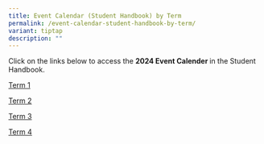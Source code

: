 ```yaml
---
title: Event Calendar (Student Handbook) by Term
permalink: /event-calendar-student-handbook-by-term/
variant: tiptap
description: ""
---
```

<p>Click on the links below to access the <strong>2024 Event Calender </strong>in
the Student Handbook.</p>
<p></p>
<p><a href="/files/Term_1_2024.pdf" rel="noopener noreferrer nofollow" target="_blank">Term 1</a>
</p>
<p></p>
<p><a href="/files/Term_2_2024.pdf" rel="noopener noreferrer nofollow" target="_blank">Term 2</a>
</p>
<p></p>
<p><a href="/files/Term_3_2024.pdf" rel="noopener noreferrer nofollow" target="_blank">Term 3</a>
</p>
<p></p>
<p><a href="/files/Term_4_2024.pdf" rel="noopener noreferrer nofollow" target="_blank">Term 4</a>
</p>